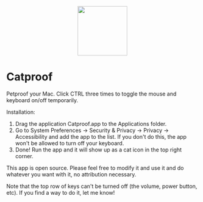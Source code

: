 
<p align="center">
  <img src="https://i.imgur.com/n0Ok31b.png" width="130"/>
</p>

# Catproof 
Petproof your Mac. Click CTRL three times to toggle the mouse and keyboard on/off temporarily.

Installation:

1. Drag the application Catproof.app to the Applications folder.
2. Go to System Preferences -> Security & Privacy -> Privacy -> Accessibility and add the app to the list. If you don't do this, the app won't be allowed to turn off your keyboard.
3. Done! Run the app and it will show up as a cat icon in the top right corner.

This app is open source. Please feel free to modify it and use it and do whatever you want with it, no attribution necessary.

Note that the top row of keys can't be turned off (the volume, power button, etc). If you find a way to do it, let me know!
